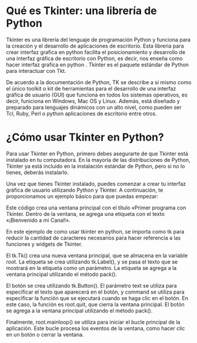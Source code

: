 # Qué es Tkinter: una librería de Python
Tkinter es una librería del lenguaje de programación Python y funciona para la creación y el desarrollo de aplicaciones de escritorio. Esta libreria para crear interfaz grafica en python facilita el posicionamiento y desarrollo de una interfaz gráfica de escritorio con Python, es decir, nos enseña como hacer interfaz grafica en python . Tkinter es el paquete estándar de Python para interactuar con Tkt.

De acuerdo a la documentación de Python, TK se describe a sí mismo como el único toolkit o kit de herramientas para el desarrollo de una interfaz gráfica de usuario (GUI) que funciona en todos los sistemas operativos, es decir, funiciona en Windows, Mac OS y Linux. Además, está diseñado y preparado para lenguajes dinámicos con un alto nivel, como pueden ser Tcl, Ruby, Perl o python aplicaciones de escritorio entre otros.


# ¿Cómo usar Tkinter en Python?

Para usar Tkinter en Python, primero debes asegurarte de que Tkinter está instalado en tu computadora. En la mayoría de las distribuciones de Python, Tkinter ya está incluido en la instalación estándar de Python, pero si no lo tienes, deberás instalarlo.

Una vez que tienes Tkinter instalado, puedes comenzar a crear tu interfaz gráfica de usuario utilizando Python y Tkinter. A continuación, te proporcionamos un ejemplo básico para que puedas empezar:

Este código crea una ventana principal con el título «Primer programa con Tkinter. Dentro de la ventana, se agrega una etiqueta con el texto «¡Bienvenido a mi Canal!».

En este ejemplo de como usar tkinter en python, se importa como tk para reducir la cantidad de caracteres necesarios para hacer referencia a las funciones y widgets de Tkinter.

El tk.Tk() crea una nueva ventana principal, que se almacena en la variable root. La etiqueta se crea utilizando tk.Label(), y se pasa el texto que se mostrará en la etiqueta como un parámetro. La etiqueta se agrega a la ventana principal utilizando el método pack().

El botón se crea utilizando tk.Button(). El parámetro text se utiliza para especificar el texto que aparecerá en el botón, y command se utiliza para especificar la función que se ejecutará cuando se haga clic en el botón. En este caso, la función es root.quit, que cierra la ventana principal. El botón se agrega a la ventana principal utilizando el método pack().

Finalmente, root.mainloop() se utiliza para iniciar el bucle principal de la aplicación. Este bucle procesa los eventos de la ventana, como hacer clic en un botón o cerrar la ventana.